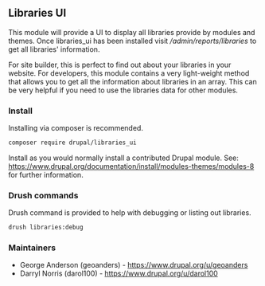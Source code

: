 ## Libraries UI

This module will provide a UI to display all libraries provide by modules and themes.
Once libraries_ui has been installed visit _/admin/reports/libraries_ to get all
libraries' information.

For site builder, this is perfect to find out about your libraries
in your website. For developers, this module contains a very light-weight method that
allows you to get all the information about libraries in an array. This can be very
helpful if you need to use the libraries data for other modules.

### Install
Installing via composer is recommended.

```bash
composer require drupal/libraries_ui
```

Install as you would normally install a contributed Drupal module. See:
https://www.drupal.org/documentation/install/modules-themes/modules-8
for further information.

### Drush commands

Drush command is provided to help with debugging or listing out libraries.

```bash
drush libraries:debug
```

### Maintainers

* George Anderson (geoanders) - https://www.drupal.org/u/geoanders
* Darryl Norris (darol100) - https://www.drupal.org/u/darol100
